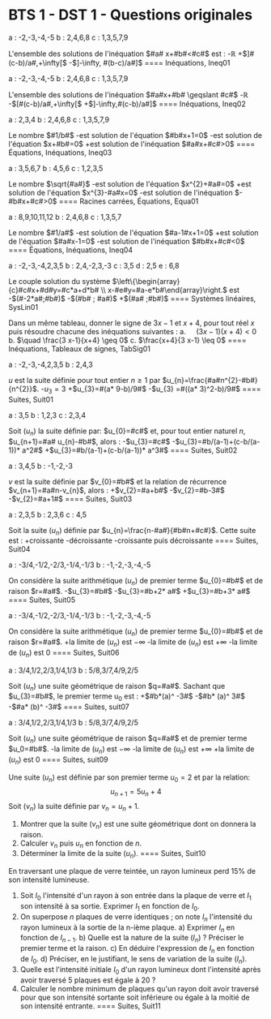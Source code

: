 # BTS 1 - DST 1 - Questions originales

a : -2,-3,-4,-5
b : 2,4,6,8
c : 1,3,5,7,9

L'ensemble des solutions de l'inéquation $#a# x+#b#<#c#$ est :
-$\mathbb{R}$
+$]#(c-b)/a#,+\infty[$
-$]-\infty, #(b-c)/a#]$
==== Inéquations, Ineq01


a : -2,-3,-4,-5
b : 2,4,6,8
c : 1,3,5,7,9

L'ensemble des solutions de l'inéquation $#a#x+#b# \geqslant #c#$
-$\mathbb{R}$
-$[#(c-b)/a#,+\infty[$
+$]-\infty,#(c-b)/a#]$
==== Inéquations, Ineq02


a : 2,3,4
b : 2,4,6,8
c : 1,3,5,7,9

Le nombre $#1/b#$
-est solution de l'équation $#b#x+1=0$
-est solution de l'équation $x+#b#=0$
+est solution de l'inéquation $#a#x+#c#>0$
==== Équations, Inéquations, Ineq03


a : 3,5,6,7
b : 4,5,6
c : 1,2,3,5

Le nombre $\sqrt{#a#}$
-est solution de l'équation $x^{2}+#a#=0$
+est solution de l'équation $x^{3}-#a#x=0$
-est solution de l'inéquation $-#b#x+#c#>0$
==== Racines carrées, Équations, Equa01




a : 8,9,10,11,12
b : 2,4,6,8
c : 1,3,5,7

Le nombre $#1/a#$
-est solution de l'équation $#a-1#x+1=0$
+est solution de l'équation $#a#x-1=0$
-est solution de l'inéquation $#b#x+#c#<0$
==== Équations, Inéquations, Ineq04


a : -2,-3,-4,2,3,5
b : 2,4,-2,3,-3
c : 3,5
d : 2,5
e : 6,8

Le couple solution du système $\left\{\begin{array}{c}#c#x+#d#y=#c*a+d*b# \\ x-#e#y=#a-e*b#\end{array}\right.$ est
-$(#-2*a#;#b#)$
-$(#b# ; #a#)$
+$(#a# ;#b#)$
==== Systèmes linéaires, SysLin01



Dans un même tableau, donner le signe de $3 x-1$ et $x+4$, pour tout réel $x$ puis résoudre chacune des inéquations suivantes :
a. $\quad(3 x-1)(x+4)<0$
b. $\quad \frac{3 x-1}{x+4} \geq 0$
c. $\frac{x+4}{3 x-1} \leq 0$
==== Inéquations, Tableaux de signes, TabSig01





a : -2,-3,-4,2,3,5
b : 2,4,3

$u$ est la suite définie pour tout entier $n \geqslant 1$ par $u_{n}=\frac{#a#n^{2}-#b#}{n^{2}}$.
-$u_{3}=3$
+$u_{3}=#(a* 9-b)/9#$
-$u_{3} =#((a* 3)^2-b)/9#$
==== Suites, Suit01


a : 3,5
b : 1,2,3
c : 2,3,4

Soit $\left(u_{n}\right)$ la suite définie par: $u_{0}=#c#$ et, pour tout entier naturel $n$,
$u_{n+1}=#a# u_{n}-#b#$, alors :
-$u_{3}=#c#$
-$u_{3}=#b/(a-1)+(c-b/(a-1))* a^2#$
+$u_{3}=#b/(a-1)+(c-b/(a-1))* a^3#$
==== Suites, Suit02




a : 3,4,5
b : -1,-2,-3

$v$ est la suite définie par $v_{0}=#b#$ et la relation de récurrence $v_{n+1}=#a#n-v_{n}$, alors :
+$v_{2}=#a+b#$
-$v_{2}=#b-3#$
-$v_{2}=#a+1#$
==== Suites, Suit03



a : 2,3,5
b : 2,3,6
c : 4,5

Soit la suite $\left(u_{n}\right)$ définie par $u_{n}=\frac{n-#a#}{#b#n+#c#}$.
Cette suite est :
+croissante
-décroissante
-croissante puis décroissante
==== Suites, Suit04




a : -3/4,-1/2,-2/3,-1/4,-1/3
b : -1,-2,-3,-4,-5

On considère la suite arithmétique $\left(u_{n}\right)$ de premier terme $u_{0}=#b#$ et de raison $r=#a#$.
-$u_{3}=#b#$
-$u_{3}=#b+2* a#$
+$u_{3}=#b+3* a#$
==== Suites, Suit05



a : -3/4,-1/2,-2/3,-1/4,-1/3
b : -1,-2,-3,-4,-5

On considère la suite arithmétique $\left(u_{n}\right)$ de premier terme $u_{0}=#b#$ et de raison $r=#a#$.
+la limite de $\left(u_{n}\right)$ est $-\infty$
-la limite de $\left(u_{n}\right)$ est $+\infty$
-la limite de $\left(u_{n}\right)$ est $0$
==== Suites, Suit06




a : 3/4,1/2,2/3,1/4,1/3
b : 5/8,3/7,4/9,2/5

Soit $\left(u_{n}\right)$ une suite géométrique de raison $q=#a#$.
Sachant que $u_{3}=#b#$, le premier terme $\mathrm{u}_ {0}$ est :
+$#b*(a)^ -3#$
-$#b* (a)^ 3#$
-$#a* (b)^ -3#$
==== Suites, suit07


a : 3/4,1/2,2/3,1/4,1/3
b : 5/8,3/7,4/9,2/5

Soit $\left(u_{n}\right)$ une suite géométrique de raison $q=#a#$ et de premier terme $u_0=#b#$.
-la limite de $\left(u_{n}\right)$ est $-\infty$
-la limite de $\left(u_{n}\right)$ est $+\infty$
+la limite de $\left(u_{n}\right)$ est $0$
==== Suites, suit09






Une suite $\left(u_{n}\right)$ est définie par son premier terme $u_{0}=2$ et par la relation:
$$
u_{n+1}=5 u_{n}+4
$$
Soit $\left(v_{n}\right)$ la suite définie par $v_{n}=u_{n}+1$.
1) Montrer que la suite $\left(v_{n}\right)$ est une suite géométrique dont on donnera la raison.
2) Calculer $v_{n}$ puis $u_{n}$ en fonction de $n$.
3) Déterminer la limite de la suite $\left(u_{n}\right)$.
==== Suites, Suit10



En traversant une plaque de verre teintée, un rayon lumineux perd $15 \%$ de son intensité lumineuse.
1) Soit $I_{0}$ l'intensité d'un rayon à son entrée dans la plaque de verre et $I_{1}$ son intensité à sa sortie. Exprimer $I_{1}$ en fonction de $I_{0}$.
2) On superpose $n$ plaques de verre identiques ; on note $I_{n}$ l'intensité du rayon lumineux à la sortie de la n-ième plaque.
a) Exprimer $I_{n}$ en fonction de $I_{n-1}$.
b) Quelle est la nature de la suite $\left(I_{n}\right)$ ? Préciser le premier terme et la raison.
c) En déduire l'expression de $I_{n}$ en fonction de $I_{0}$.
d) Préciser, en le justifiant, le sens de variation de la suite $\left(I_{n}\right)$.
3) Quelle est l'intensité initiale $I_{0}$ d'un rayon lumineux dont l'intensité après avoir traversé 5 plaques est égale à 20 ?
4) Calculer le nombre minimum de plaques qu'un rayon doit avoir traversé pour que son intensité sortante soit inférieure ou égale à la moitié de son intensité entrante.
==== Suites, Suit11